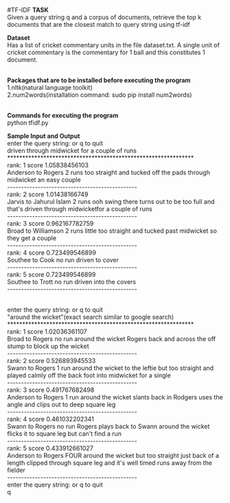 #TF-IDF
**TASK**<br>
Given a query string q and a corpus of documents, retrieve the top k documents that are the closest match to query string using tf-idf

**Dataset**<br>
Has a list of cricket commentary units in the file dataset.txt. A single unit of cricket commentary is the commentary for 1 ball and this constitutes 1 document.</br></br>


**Packages that are to be installed before executing the program**</br>
1.nltk(natural language toolkit)</br>
2.num2words(installation command: sudo pip install num2words)</br></br>

**Commands for executing the program**</br>
python tfidf.py</br>

**Sample Input and Output**</br>
enter the query string: or q to quit</br>
driven through midwicket for a couple of runs</br>
**************************************************************</br>
rank: 1 score 1.05838456103</br>
Anderson to Rogers 2 runs too straight and tucked off the pads through midwicket  an easy couple</br>
-----------------------------------------------</br>
rank: 2 score 1.01438166749</br>
Jarvis to Jahurul Islam 2 runs ooh  swing there  turns out to be too full and that's driven through midwicketfor a couple of runs</br>
-----------------------------------------------</br>
rank: 3 score 0.962167782759</br>
Broad to Williamson 2 runs little too straight and tucked past midwicket so they get a couple</br>
-----------------------------------------------</br>
rank: 4 score 0.723499546899</br>
Southee to Cook no run driven to cover</br>
-----------------------------------------------</br>
rank: 5 score 0.723499546899</br>
Southee to Trott no run driven into the covers</br>
-----------------------------------------------</br></br>


enter the query string: or q to quit</br>
"around the wicket"(exact search similar to google search)</br>
**************************************************************</br>
rank: 1 score 1.02036361107</br>
Broad to Rogers no run around the wicket  Rogers back and across the off stump to block up the wicket</br>
-----------------------------------------------</br>
rank: 2 score 0.526893945533</br>
Swann to Rogers 1 run around the wicket to the leftie but too straight and played calmly off the back foot into midwicket for a single</br>
-----------------------------------------------</br>
rank: 3 score 0.491767682498</br>
Anderson to Rogers 1 run around the wicket  slants back in  Rodgers uses the angle and clips out to deep square leg</br>
-----------------------------------------------</br>
rank: 4 score 0.461032202341</br>
Swann to Rogers no run Rogers plays back to Swann around the wicket  flicks it to square leg but can't find a run</br>
-----------------------------------------------</br>
rank: 5 score 0.433912661027</br>
Anderson to Rogers FOUR around the wicket but too straight just back of a length  clipped through square leg and it's well timed  runs away from the fielder</br>
-----------------------------------------------</br>
enter the query string: or q to quit</br>
q
